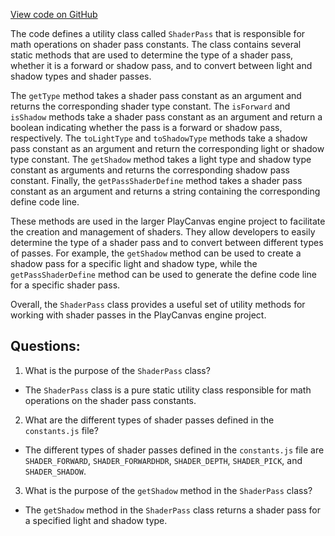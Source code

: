 [View code on GitHub](https://github.com/playcanvas/engine/src/scene/shader-pass.js)

The code defines a utility class called `ShaderPass` that is responsible for math operations on shader pass constants. The class contains several static methods that are used to determine the type of a shader pass, whether it is a forward or shadow pass, and to convert between light and shadow types and shader passes. 

The `getType` method takes a shader pass constant as an argument and returns the corresponding shader type constant. The `isForward` and `isShadow` methods take a shader pass constant as an argument and return a boolean indicating whether the pass is a forward or shadow pass, respectively. The `toLightType` and `toShadowType` methods take a shadow pass constant as an argument and return the corresponding light or shadow type constant. The `getShadow` method takes a light type and shadow type constant as arguments and returns the corresponding shadow pass constant. Finally, the `getPassShaderDefine` method takes a shader pass constant as an argument and returns a string containing the corresponding define code line.

These methods are used in the larger PlayCanvas engine project to facilitate the creation and management of shaders. They allow developers to easily determine the type of a shader pass and to convert between different types of passes. For example, the `getShadow` method can be used to create a shadow pass for a specific light and shadow type, while the `getPassShaderDefine` method can be used to generate the define code line for a specific shader pass. 

Overall, the `ShaderPass` class provides a useful set of utility methods for working with shader passes in the PlayCanvas engine project.
## Questions: 
 1. What is the purpose of the `ShaderPass` class?
- The `ShaderPass` class is a pure static utility class responsible for math operations on the shader pass constants.

2. What are the different types of shader passes defined in the `constants.js` file?
- The different types of shader passes defined in the `constants.js` file are `SHADER_FORWARD`, `SHADER_FORWARDHDR`, `SHADER_DEPTH`, `SHADER_PICK`, and `SHADER_SHADOW`.

3. What is the purpose of the `getShadow` method in the `ShaderPass` class?
- The `getShadow` method in the `ShaderPass` class returns a shader pass for a specified light and shadow type.